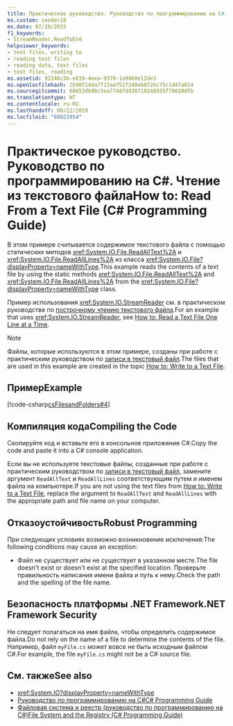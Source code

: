 ```yaml
---
title: Практическое руководство. Руководство по программированию на C#. Чтение из текстового файла
ms.custom: seodec18
ms.date: 07/20/2015
f1_keywords:
- StreamReader.ReadToEnd
helpviewer_keywords:
- text files, writing to
- reading text files
- reading data, text files
- text files, reading
ms.assetid: 92246c5b-e819-4eea-9370-1a9460e12de3
ms.openlocfilehash: 2b98f24da7f13ae752f248eb8f26c75c1d47a824
ms.sourcegitcommit: 68653db98c5ea7744fd438710248935f70020dfb
ms.translationtype: HT
ms.contentlocale: ru-RU
ms.lasthandoff: 08/22/2019
ms.locfileid: "69923954"
---
```

# <a name="how-to-read-from-a-text-file-c-programming-guide"></a><span data-ttu-id="1ca1b-102">Практическое руководство. Руководство по программированию на C#. Чтение из текстового файла</span><span class="sxs-lookup"><span data-stu-id="1ca1b-102">How to: Read From a Text File (C# Programming Guide)</span></span>
<span data-ttu-id="1ca1b-103">В этом примере считывается содержимое текстового файла с помощью статических методов <xref:System.IO.File.ReadAllText%2A> и <xref:System.IO.File.ReadAllLines%2A> из класса <xref:System.IO.File?displayProperty=nameWithType>.</span><span class="sxs-lookup"><span data-stu-id="1ca1b-103">This example reads the contents of a text file by using the static methods <xref:System.IO.File.ReadAllText%2A> and <xref:System.IO.File.ReadAllLines%2A> from the <xref:System.IO.File?displayProperty=nameWithType> class.</span></span>  
  
 <span data-ttu-id="1ca1b-104">Пример использования <xref:System.IO.StreamReader> см. в практическом руководстве по [ построчному чтению текстового файла](./how-to-read-a-text-file-one-line-at-a-time.md).</span><span class="sxs-lookup"><span data-stu-id="1ca1b-104">For an example that uses <xref:System.IO.StreamReader>, see [How to: Read a Text File One Line at a Time](./how-to-read-a-text-file-one-line-at-a-time.md).</span></span>  
  
> [!NOTE]
> <span data-ttu-id="1ca1b-105">Файлы, которые используются в этом примере, созданы при работе с практическим руководством по [ записи в текстовый файл](./how-to-write-to-a-text-file.md).</span><span class="sxs-lookup"><span data-stu-id="1ca1b-105">The files that are used in this example are created in the topic [How to: Write to a Text File](./how-to-write-to-a-text-file.md).</span></span>  
  
## <a name="example"></a><span data-ttu-id="1ca1b-106">Пример</span><span class="sxs-lookup"><span data-stu-id="1ca1b-106">Example</span></span>  
 [!code-csharp[csFilesandFolders#4](~/samples/snippets/csharp/VS_Snippets_VBCSharp/csFilesAndFolders/CS/FileIteration.cs#4)]  
  
## <a name="compiling-the-code"></a><span data-ttu-id="1ca1b-107">Компиляция кода</span><span class="sxs-lookup"><span data-stu-id="1ca1b-107">Compiling the Code</span></span>  
 <span data-ttu-id="1ca1b-108">Скопируйте код и вставьте его в консольное приложение C#.</span><span class="sxs-lookup"><span data-stu-id="1ca1b-108">Copy the code and paste it into a C# console application.</span></span>  
  
 <span data-ttu-id="1ca1b-109">Если вы не используете текстовые файлы, созданные при работе с практическим руководством по [ записи в текстовый файл](./how-to-write-to-a-text-file.md), замените аргумент `ReadAllText` и `ReadAllLines` соответствующим путем и именем файла на компьютере.</span><span class="sxs-lookup"><span data-stu-id="1ca1b-109">If you are not using the text files from [How to: Write to a Text File](./how-to-write-to-a-text-file.md), replace the argument to `ReadAllText` and `ReadAllLines` with the appropriate path and file name on your computer.</span></span>  
  
## <a name="robust-programming"></a><span data-ttu-id="1ca1b-110">Отказоустойчивость</span><span class="sxs-lookup"><span data-stu-id="1ca1b-110">Robust Programming</span></span>  
 <span data-ttu-id="1ca1b-111">При следующих условиях возможно возникновение исключения:</span><span class="sxs-lookup"><span data-stu-id="1ca1b-111">The following conditions may cause an exception:</span></span>  
  
- <span data-ttu-id="1ca1b-112">Файл не существует или не существует в указанном месте.</span><span class="sxs-lookup"><span data-stu-id="1ca1b-112">The file doesn't exist or doesn't exist at the specified location.</span></span> <span data-ttu-id="1ca1b-113">Проверьте правильность написания имени файла и путь к нему.</span><span class="sxs-lookup"><span data-stu-id="1ca1b-113">Check the path and the spelling of the file name.</span></span>  
  
## <a name="net-framework-security"></a><span data-ttu-id="1ca1b-114">Безопасность платформы .NET Framework</span><span class="sxs-lookup"><span data-stu-id="1ca1b-114">.NET Framework Security</span></span>  
 <span data-ttu-id="1ca1b-115">Не следует полагаться на имя файла, чтобы определить содержимое файла.</span><span class="sxs-lookup"><span data-stu-id="1ca1b-115">Do not rely on the name of a file to determine the contents of the file.</span></span> <span data-ttu-id="1ca1b-116">Например, файл `myFile.cs` может вовсе не быть исходным файлом C#.</span><span class="sxs-lookup"><span data-stu-id="1ca1b-116">For example, the file `myFile.cs` might not be a C# source file.</span></span>  
  
## <a name="see-also"></a><span data-ttu-id="1ca1b-117">См. также</span><span class="sxs-lookup"><span data-stu-id="1ca1b-117">See also</span></span>

- <xref:System.IO?displayProperty=nameWithType>
- [<span data-ttu-id="1ca1b-118">Руководство по программированию на C#</span><span class="sxs-lookup"><span data-stu-id="1ca1b-118">C# Programming Guide</span></span>](../index.md)
- [<span data-ttu-id="1ca1b-119">Файловая система и реестр (руководство по программированию на C#)</span><span class="sxs-lookup"><span data-stu-id="1ca1b-119">File System and the Registry (C# Programming Guide)</span></span>](./index.md)
